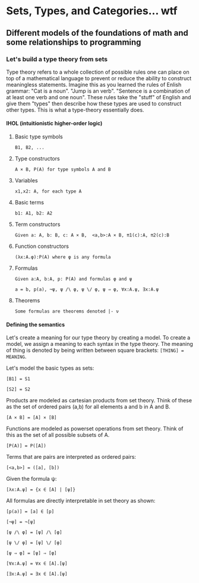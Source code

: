 # Sets, Types, and Categories... wtf

## Different models of the foundations of math and some relationships to programming

### Let's build a type theory from sets

Type theory refers to a whole collection of possible rules one can place on top of a mathematical language to prevent or reduce the ability to construct meaningless statements. Imagine this as you learned the rules of Enlish grammar: "Cat is a noun". "Jump is an verb". "Sentence is a combination of at least one verb and one noun". These rules take the "stuff" of English and give them "types" then describe how these types are used to construct other types. This is what a type-theory essentially does.

#### IHOL (intuitionistic higher-order logic)

1. Basic type symbols

    `B1, B2, ...`

2. Type constructors
  
    `A × B, P(A) for type symbols A and B`

3. Variables
  
    `x1,x2: A, for each type A`

4. Basic terms

    `b1: A1, b2: A2`

5. Term constructors
  
    `Given a: A, b: B, c: A × B,  <a,b>:A × B, π1(c):A, π2(c):B`

6. Function constructors

    `(λx:A.φ):P(A) where φ is any formula`

7. Formulas

    `Given a:A, b:A, p: P(A) and formulas φ and ψ`

    `a = b, p(a), ¬ψ, ψ /\ φ, ψ \/ φ, ψ ⇒ φ, ∀x:A.ψ, ∃x:A.ψ`

8. Theorems

    `Some formulas are theorems denoted |- ν`

#### Defining the semantics

Let's create a meaning for our type theory by creating a model. To create a model, we assign a meaning to each syntax in the type theory. The meaning of thing is denoted by being written between square brackets: `[THING] = MEANING`.

Let's model the basic types as sets:

  `[B1] = S1`

  `[S2] = S2`

Products are modeled as cartesian products from set theory. Think of these as the set of ordered pairs (a,b) for all elements a and b in A and B.

  `[A × B] = [A] × [B]`

Functions are modeled as powerset operations from set theory. Think of this as the set of all possible subsets of A.

  `[P(A)] = P([A])`

Terms that are pairs are interpreted as ordered pairs:

  `[<a,b>] = ([a], [b])`

Given the formula ψ:

  `[λx:A.ψ] = {x ∈ [A] | [ψ]}`

All formulas are directly interpretable in set theory as shown:

  `[p(a)] = [a] ∈ [p]`

  `[¬ψ] = ¬[ψ]`

  `[ψ /\ φ] = [ψ] /\ [φ]`

  `[ψ \/ φ] = [ψ] \/ [φ]`

  `[ψ ⇒ φ] = [ψ] ⇒ [φ]`
  
  `[∀x:A.ψ] = ∀x ∈ [A].[ψ]`

  `[∃x:A.ψ] = ∃x ∈ [A].[ψ]`

